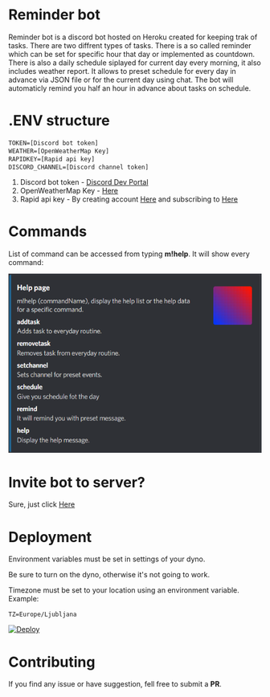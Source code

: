 # Reminder bot
Reminder bot is a discord bot hosted on Heroku created for keeping trak of tasks.
There are two diffrent types of tasks. There is a so called reminder which can be set for specific hour that day or implemented as countdown.
There is also a daily schedule siplayed for current day every morning, it also includes weather report. 
It allows to preset schedule for every day in advance via JSON file or for the current day using chat.
The bot will automaticly remind you half an hour in advance about tasks on schedule.

# .ENV structure
```
TOKEN=[Discord bot token]
WEATHER=[OpenWeatherMap Key]
RAPIDKEY=[Rapid api key]
DISCORD_CHANNEL=[Discord channel token]
```

1. Discord bot token - [Discord Dev Portal](https://discord.com/developers/applications)
2. OpenWeatherMap Key - [Here](https://home.openweathermap.org/users/sign_up)
3. Rapid api key - By creating account [Here](https://rapidapi.com/auth/sign-up?referral=/weatherbit/api/weather) and subscribing to [Here](https://rapidapi.com/weatherbit/api/weather)

# Commands
List of command can be accessed from typing **m!help**. It will show every command:


![Images](/assets/images/help.png)

# Invite bot to server?
Sure, just click [Here](https://discord.com/api/oauth2/authorize?client_id=1008650079390945300&permissions=224256&scope=bot)

# Deployment
Environment variables must be set in settings of your dyno.

Be sure to turn on the dyno, otherwise it's not going to work.

Timezone must be set to your location using an environment variable. Example:
```
TZ=Europe/Ljubljana
```

[![Deploy](https://www.herokucdn.com/deploy/button.svg)](https://heroku.com/deploy)

# Contributing
If you find any issue or have suggestion, fell free to submit a **PR**.


